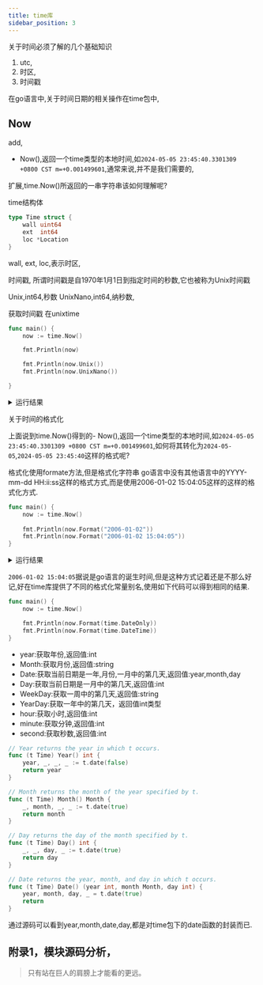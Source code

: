 ```yaml
---
title: time库
sidebar_position: 3
---
```


关于时间必须了解的几个基础知识

1. utc,
2. 时区,
3. 时间戳


在go语言中,关于时间日期的相关操作在time包中,


## Now

add,





- Now(),返回一个time类型的本地时间,如`2024-05-05 23:45:40.3301309 +0800 CST m=+0.001499601`,通常来说,并不是我们需要的,

扩展,time.Now()所返回的一串字符串该如何理解呢?

time结构体
```go
type Time struct {
    wall uint64
    ext  int64
    loc *Location
}
```
wall,
ext,
loc,表示时区,












时间戳,
所谓时间戳是自1970年1月1日到指定时间的秒数,它也被称为Unix时间戳


Unix,int64,秒数
UnixNano,int64,纳秒数,


获取时间戳
在unixtime

```go
func main() {
	now := time.Now()

	fmt.Println(now)

	fmt.Println(now.Unix())
	fmt.Println(now.UnixNano())

}
```

<details>

<summary>运行结果</summary>

2024-05-05 23:45:40.3301309 +0800 CST m=+0.001499601

1714923940

1714923940330130900
</details>


关于时间的格式化

上面说到time.Now()得到的- Now(),返回一个time类型的本地时间,如`2024-05-05 23:45:40.3301309 +0800 CST m=+0.001499601`,如何将其转化为`2024-05-05`,`2024-05-05 23:45:40`这样的格式呢?


格式化使用formate方法,但是格式化字符串
go语言中没有其他语言中的YYYY-mm-dd HH:ii:ss这样的格式方式,而是使用2006-01-02 15:04:05这样的这样的格式化方式.

```go
func main() {
	now := time.Now()
	
	fmt.Println(now.Format("2006-01-02"))
	fmt.Println(now.Format("2006-01-02 15:04:05"))
}
```

<details>

<summary>运行结果</summary>

2024-05-06

2024-05-06 00:15:09

</details>


`2006-01-02 15:04:05`据说是go语言的诞生时间,但是这种方式记着还是不那么好记,好在time库提供了不同的格式化常量别名,使用如下代码可以得到相同的结果.
```go
func main() {
	now := time.Now()

	fmt.Println(now.Format(time.DateOnly))
	fmt.Println(now.Format(time.DateTime))
}
```




- year:获取年份,返回值:int
- Month:获取月份,返回值:string
- Date:获取当前日期是一年,月份,一月中的第几天,返回值:year,month,day
- Day:获取当前日期是一月中的第几天,返回值:int
- WeekDay:获取一周中的第几天,返回值:string
- YearDay:获取一年中的第几天，返回值int类型
- hour:获取小时,返回值:int
- minute:获取分钟,返回值:int
- second:获取秒数,返回值:int



```go
// Year returns the year in which t occurs.
func (t Time) Year() int {
	year, _, _, _ := t.date(false)
	return year
}

// Month returns the month of the year specified by t.
func (t Time) Month() Month {
	_, month, _, _ := t.date(true)
	return month
}

// Day returns the day of the month specified by t.
func (t Time) Day() int {
	_, _, day, _ := t.date(true)
	return day
}

// Date returns the year, month, and day in which t occurs.
func (t Time) Date() (year int, month Month, day int) {
	year, month, day, _ = t.date(true)
	return
}
```

通过源码可以看到year,month,date,day,都是对time包下的date函数的封装而已.








## 附录1，模块源码分析，

> 只有站在巨人的肩膀上才能看的更远。

